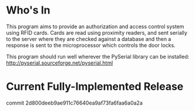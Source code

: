 Who's In
======

This program aims to provide an authorization and access control system using
RFID cards.  Cards are read using proximity readers, and sent serially to the
server where they are checked against a database and then a response is sent
to the microprocessor which controls the door locks.


This program should run well wherever the PySerial library can be installed:
http://pyserial.sourceforge.net/pyserial.html

Current Fully-Implemented Release
======
commit 2d800deeb9ae911c76640ea9af73fa6faa6a0a2a
